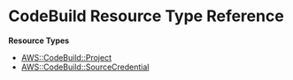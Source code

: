 # CodeBuild Resource Type Reference<a name="AWS_CodeBuild"></a>

**Resource Types**
+ [AWS::CodeBuild::Project](aws-resource-codebuild-project.md)
+ [AWS::CodeBuild::SourceCredential](aws-resource-codebuild-sourcecredential.md)